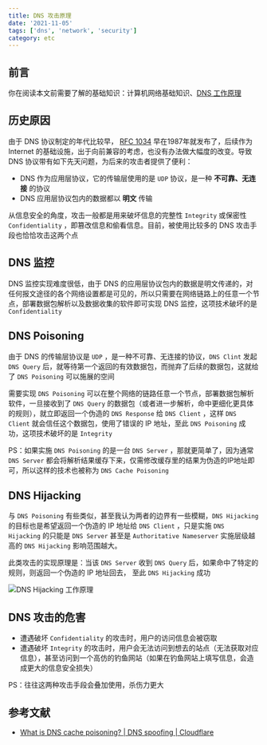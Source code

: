 ```yaml
---
title: DNS 攻击原理
date: '2021-11-05'
tags: ['dns', 'network', 'security']
category: etc
---
```


## 前言

你在阅读本文前需要了解的基础知识：计算机网络基础知识、[DNS 工作原理](/posts/dns-introduction/)

## 历史原因

由于 DNS 协议制定的年代比较早， [RFC 1034](https://datatracker.ietf.org/doc/html/rfc1034) 早在1987年就发布了，后续作为 Internet 的基础设施，出于向前兼容的考虑，也没有办法做大幅度的改变。导致 DNS 协议带有如下先天问题，为后来的攻击者提供了便利：

- DNS 作为应用层协议，它的传输层使用的是 `UDP` 协议，是一种 **不可靠、无连接** 的协议
- DNS 应用层协议包内的数据都以 **明文** 传输

从信息安全的角度，攻击一般都是用来破坏信息的完整性 `Integrity` 或保密性 `Confidentiality` ，即篡改信息和偷看信息。目前，被使用比较多的 DNS 攻击手段也恰恰攻击这两个点

## DNS 监控

DNS 监控实现难度很低，由于 DNS 的应用层协议包内的数据是明文传递的，对任何报文途径的各个网络设置都是可见的，所以只需要在网络链路上的任意一个节点，部署数据包解析以及数据收集的软件即可实现 DNS 监控，这项技术破坏的是 `Confidentiality`

## DNS Poisoning

由于 DNS 的传输层协议是 `UDP` ，是一种不可靠、无连接的协议，`DNS Clint` 发起 `DNS Query` 后，就等待第一个返回的有效数据包，而抛弃了后续的数据包，这就给了 `DNS Poisoning` 可以施展的空间

需要实现 `DNS Poisoning` 可以在整个网络的链路任意一个节点，部署数据包解析软件，一旦接收到了 `DNS Query` 的数据包（或者进一步解析，命中更细化更具体的规则），就立即返回一个伪造的 `DNS Response` 给 `DNS Client` ，这样 `DNS Client` 就会信任这个数据包，使用了错误的 IP 地址，至此 `DNS Poisoning` 成功，这项技术破坏的是 `Integrity`

PS：如果实施 `DNS Poisoning` 的是一台 `DNS Server` ，那就更简单了，因为通常 `DNS Server` 都会将解析结果缓存下来，仅需修改缓存里的结果为伪造的IP地址即可，所以这样的技术也被称为 `DNS Cache Poisoning`

## DNS Hijacking

与 `DNS Poisoning` 有些类似，甚至我认为两者的边界有一些模糊，`DNS Hijacking` 的目标也是希望返回一个伪造的 IP 地址给 `DNS Client` ，只是实施 `DNS Hijacking` 的只能是 `DNS Server` 甚至是 `Authoritative Nameserver` 实施层级越高的 `DNS Hijacking` 影响范围越大。

此类攻击的实现原理是：当该 `DNS Server` 收到 `DNS Query` 后，如果命中了特定的规则，则返回一个伪造的 IP 地址回去， 至此 `DNS Hijacking` 成功

![DNS Hijacking 工作原理](https://www.cloudflare.com/img/learning/dns/dns-security/dns-hijacking.png)

## DNS 攻击的危害

- 遭遇破坏 `Confidentiality` 的攻击时，用户的访问信息会被窃取
- 遭遇破坏 `Integrity` 的攻击时，用户会无法访问到想去的站点（无法获取对应信息），甚至访问到一个高仿的钓鱼网站（如果在钓鱼网站上填写信息，会造成更大的信息安全损失）

PS：往往这两种攻击手段会叠加使用，杀伤力更大

## 参考文献

- [What is DNS cache poisoning? | DNS spoofing | Cloudflare](https://www.cloudflare.com/learning/dns/dns-cache-poisoning/)
